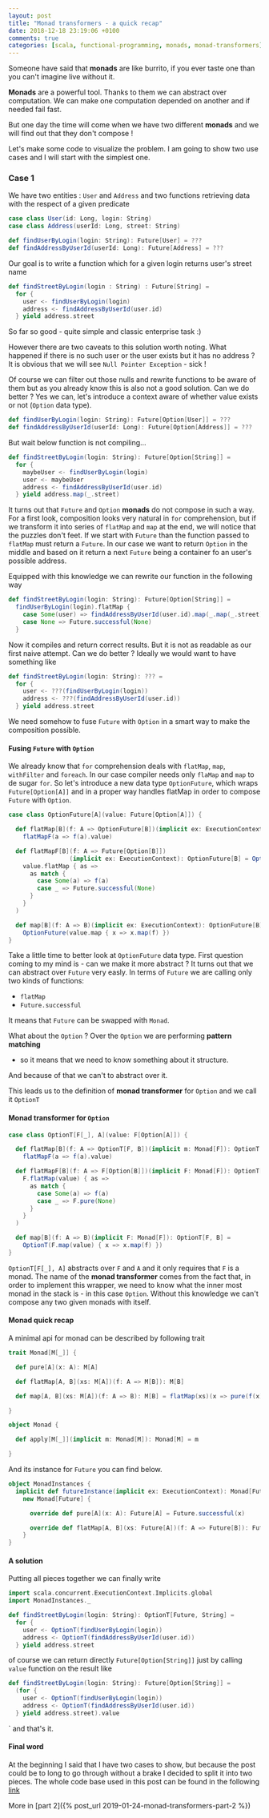 ```yaml
---
layout: post
title: "Monad transformers - a quick recap"
date: 2018-12-18 23:19:06 +0100
comments: true
categories: [scala, functional-programming, monads, monad-transformers]
---
```


Someone have said that **monads** are like burrito, if you ever taste one than
you can't imagine live without it.

**Monads** are a powerful tool. Thanks to them we can abstract over computation.
We can make one computation depended on another and if needed fail fast.

But one day the time will come when we have two different **monads** and we will find
out that they don't compose !

Let's make some code to visualize the problem. I am going to show two use
cases and I will start with the simplest one.

### Case 1
We have two entities : `User` and `Address` and two functions retrieving data
with the respect of a given predicate
```scala
case class User(id: Long, login: String)
case class Address(userId: Long, street: String)

def findUserByLogin(login: String): Future[User] = ???
def findAddressByUserId(userId: Long): Future[Address] = ???

```
Our goal is to write a function which for a given login returns user's street name
```scala
def findStreetByLogin(login : String) : Future[String] =
  for {
    user <- findUserByLogin(login)
    address <- findAddressByUserId(user.id)
  } yield address.street
```

So far so good - quite simple and classic enterprise task :)

However there are two caveats to this solution worth noting. What happened
if there is no such user or the user exists but it has no address ?
It is obvious that we will see `Null Pointer Exception` - sick !

Of course we can filter out those nulls and rewrite functions to be aware of
them but as you already know this is also not a good solution. Can we
do better ? Yes we can, let's introduce a context aware
of whether value exists or not (`Option` data type).
```scala
def findUserByLogin(login: String): Future[Option[User]] = ???
def findAddressByUserId(userId: Long): Future[Option[Address]] = ???
```
But wait below function is not compiling...
```scala
def findStreetByLogin(login: String): Future[Option[String]] =
  for {
    maybeUser <- findUserByLogin(login)
    user <- maybeUser
    address <- findAddressByUserId(user.id)
  } yield address.map(_.street)
```
It turns out that `Future` and `Option` **monads** do not compose in such a way.
For a first look, composition looks very natural in `for` comprehension,
but if we transform it into series of `flatMap` and `map` at the end, we
will notice that the puzzles don't feet. If we start with `Future` than the
function passed to `flatMap` must return a `Future`. In our case we want
to return `Option` in the middle and based on it return a next `Future`
being a container fo an user's possible address.

Equipped with this knowledge we can rewrite our function in the following
way
```scala
def findStreetByLogin(login: String): Future[Option[String]] =
  findUserByLogin(login).flatMap {
    case Some(user) => findAddressByUserId(user.id).map(_.map(_.street))
    case None => Future.successful(None)
  }
```
Now it compiles and return correct results. But it is not as readable as
our first naive attempt. Can we do better ? Ideally we would want to have
something like
```scala
def findStreetByLogin(login: String): ??? =
  for {
    user <- ???(findUserByLogin(login))
    address <- ???(findAddressByUserId(user.id))
  } yield address.street
```
We need somehow to fuse `Future` with `Option` in a smart way to make
the composition possible.

#### Fusing `Future` with `Option`
We already know that `for` comprehension deals with `flatMap`, `map`,
`withFilter` and `foreach`. In our case compiler needs only `flaMap` and `map`
to de sugar `for`. So let's introduce a new data type `OptionFuture`,
which wraps `Future[Option[A]]` and in a proper way handles
flatMap in order to compose `Future` with `Option`.
```scala
case class OptionFuture[A](value: Future[Option[A]]) {

  def flatMap[B](f: A => OptionFuture[B])(implicit ex: ExecutionContext): OptionFuture[B] =
    flatMapF(a => f(a).value)

  def flatMapF[B](f: A => Future[Option[B]])
                 (implicit ex: ExecutionContext): OptionFuture[B] = OptionFuture(
    value.flatMap { as =>
      as match {
        case Some(a) => f(a)
        case _ => Future.successful(None)
      }
    }
  )

  def map[B](f: A => B)(implicit ex: ExecutionContext): OptionFuture[B] =
    OptionFuture(value.map { x => x.map(f) })
}
```
Take a little time to better look at `OptionFuture` data type.
First question coming to my mind is - can we make it more abstract ?
It turns out that we can abstract over `Future` very easly. In terms
of `Future` we are calling only two kinds of functions:

* `flatMap`
* `Future.successful`

It means that `Future` can be swapped with `Monad`.

What about the `Option` ? Over the `Option` we are performing **pattern matching**
- so it means that we need to know something about it structure.

And because of that we can't to abstract over it.

This leads us to the definition of **monad transformer** for `Option` and
we call it `OptionT`

#### Monad transformer for `Option`
```scala
case class OptionT[F[_], A](value: F[Option[A]]) {

  def flatMap[B](f: A => OptionT[F, B])(implicit m: Monad[F]): OptionT[F, B] =
    flatMapF(a => f(a).value)

  def flatMapF[B](f: A => F[Option[B]])(implicit F: Monad[F]): OptionT[F, B] = OptionT(
    F.flatMap(value) { as =>
      as match {
        case Some(a) => f(a)
        case _ => F.pure(None)
      }
    }
  )

  def map[B](f: A => B)(implicit F: Monad[F]): OptionT[F, B] =
    OptionT(F.map(value) { x => x.map(f) })
}
```
`OptionT[F[_], A]` abstracts over `F` and `A` and it only requires that `F`
is a monad. The name of the **monad transformer** comes from the fact that,
in order to implement this wrapper, we need to know what the inner
most monad in the stack is - in this case `Option`. Without this knowledge
we can't compose any two given monads with itself.

#### Monad quick recap
A minimal api for monad can be described by following trait
```scala
trait Monad[M[_]] {

  def pure[A](x: A): M[A]

  def flatMap[A, B](xs: M[A])(f: A => M[B]): M[B]

  def map[A, B](xs: M[A])(f: A => B): M[B] = flatMap(xs)(x => pure(f(x)))

}

object Monad {

  def apply[M[_]](implicit m: Monad[M]): Monad[M] = m

}
```
And its instance for `Future` you can find below.
```scala
object MonadInstances {
  implicit def futureInstance(implicit ex: ExecutionContext): Monad[Future] =
    new Monad[Future] {

      override def pure[A](x: A): Future[A] = Future.successful(x)

      override def flatMap[A, B](xs: Future[A])(f: A => Future[B]): Future[B] = xs.flatMap(f)(ex)
    }
}
```

#### A solution
Putting all pieces together we can finally write
```scala
import scala.concurrent.ExecutionContext.Implicits.global
import MonadInstances._

def findStreetByLogin(login: String): OptionT[Future, String] =
  for {
    user <- OptionT(findUserByLogin(login))
    address <- OptionT(findAddressByUserId(user.id))
  } yield address.street
```
of course we can return directly `Future[Option[String]]` just by calling
`value` function on the result like
```scala
def findStreetByLogin(login: String): Future[Option[String]] =
  (for {
    user <- OptionT(findUserByLogin(login))
    address <- OptionT(findAddressByUserId(user.id))
  } yield address.street).value
```
`
and that's it.

#### Final word

At the beginning I said that I have two cases to show, but because the
post could be to long to go through without a brake I decided to split it
into two pieces. The whole code base used in this post can be found in
the following [link](https://github.com/ssledz/ssledz.github.io-src/tree/master/monad-transformer)

More in [part 2]({% post_url 2019-01-24-monad-transformers-part-2 %})